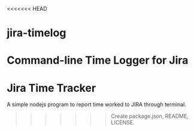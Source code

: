 <<<<<<< HEAD
# jira-timelog
Command-line Time Logger for Jira
=======
# Jira Time Tracker

A simple nodejs program to report time worked to JIRA through terminal.
>>>>>>> Create package.json, README, LICENSE.

